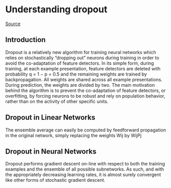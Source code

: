 # Understanding dropout
[Source](http://papers.nips.cc/paper/4878-understanding-dropout.pdf)

## Introduction
Dropout is a relatively new algorithm for training neural networks which relies on stochastically “dropping out” neurons during training in order to avoid the co-adaptation of feature detectors. In its simple form, during training, at each example presentation, feature detectors are deleted with probability q = 1 − p = 0.5 and the remaining weights are trained by backpropagation. All weights are shared across all example presentations. During prediction, the weights are divided by two. The main motivation behind the algorithm is to prevent the co-adaptation of feature detectors, or overfitting, by forcing neurons to be robust and rely on population behavior, rather than on the activity of other specific units.

## Dropout in Linear Networks
The ensemble average can easily be computed by feedforward propagation in the original network, simply replacing the weights Wij by WijPj

## Dropout in Neural Networks
Dropout performs gradient descent on-line with respect to both the training examples and the ensemble of all possible subnetworks. As such, and with the appropriately decreasing learning rates, it is almost surely convergent like other forms of stochastic gradient descent.

